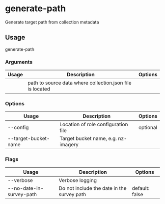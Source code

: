 # generate-path

Generate target path from collection metadata

## Usage

generate-path <options> <path>

### Arguments

| Usage  | Description                                               | Options |
| ------ | --------------------------------------------------------- | ------- |
| <path> | path to source data where collection.json file is located |         |

### Options

| Usage                      | Description                         | Options  |
| -------------------------- | ----------------------------------- | -------- |
| --config <str>             | Location of role configuration file | optional |
| --target-bucket-name <str> | Target bucket name, e.g. nz-imagery |          |

### Flags

| Usage                    | Description                                | Options        |
| ------------------------ | ------------------------------------------ | -------------- |
| --verbose                | Verbose logging                            |                |
| --no-date-in-survey-path | Do not include the date in the survey path | default: false |

<!-- This file has been autogenerated by src/readme.generate.ts -->
